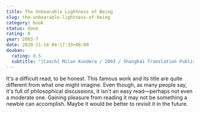 ```yaml
---
title: The Unbearable Lightness of Being
slug: the-unbearable-lightness-of-being
category: book
status: done
rating: 0
year: 2003-7
date: 2020-11-18 04:17:33+08:00
douban:
  rating: 8.5
  subtitle: "[Czech] Milan Kundera / 2003 / Shanghai Translation Publishing House"
---
```


It's a difficult read, to be honest. This famous work and its title are quite different from what one might imagine. Even though, as many people say, it's full of philosophical discussions, it isn't an easy read—perhaps not even a moderate one. Gaining pleasure from reading it may not be something a newbie can accomplish. Maybe it would be better to revisit it in the future.

